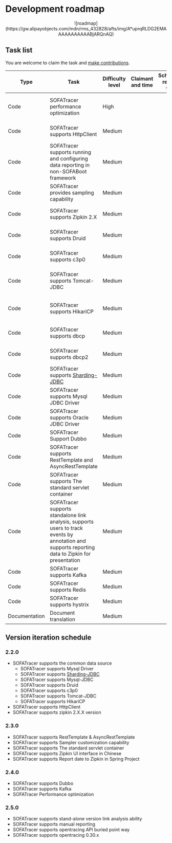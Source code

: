 # Development roadmap

<center>
![roadmap](https://gw.alipayobjects.com/mdn/rms_432828/afts/img/A*uprqRLDG2EMAAAAAAAAAAABjARQnAQ) 
</center>

## Task list

You are welcome to claim the task and [make contributions](https://github.com/sofastack/sofa-tracer/blob/master/CONTRIBUTING.md).

| Type | Task | Difficulty level | Claimant and time | Scheduled release time | Scheduled completion time | Progress | Related issue |
| --- | --- | --- | --- | --- | --- | --- | --- |
| Code | SOFATracer performance optimization | High |  |  |  |  | [issue 18](https://github.com/sofastack/sofa-tracer/issues/18)and [issue 11]([https://github.com](https://github.com/)/alipay/sofa-tracer/issues/11) |
| Code | SOFATracer supports HttpClient | Medium |  |  |  | Completed, see [HttpClient access documentation](https://yuque.antfin-inc.com/guolei.sgl/ktyzyg/vrsw5h/Usage_Of_HttpClient) | [issue 17](https://github.com/sofastack/sofa-tracer/issues/17) |
| Code | SOFATracer supports running and configuring data reporting in non-SOFABoot framework | Medium |  |  |  | Completed,see [SOFATracer work in Spring Project](https://github.com/glmapper/tracer-zipkin-plugin-demo) | [issue 32](https://github.com/sofastack/sofa-tracer/issues/32) |
| Code | SOFATracer provides sampling capability | Medium |  |  |  | Completed,see [Use SOFATracer sampling capacity](https://github.com/sofastack/sofa-tracer/tree/master/tracer-samples/tracer-sample-with-sampler) | [issue 10](https://github.com/sofastack/sofa-tracer/issues/31) |
| Code | SOFATracer supports Zipkin 2.X | Medium |  |  |  | Completed,see [Remotely report data to Zipkin using SOFATrace](https://github.com/sofastack/sofa-tracer/tree/master/tracer-samples/tracer-sample-with-zipkin)r | [issue 23](https://github.com/sofastack/sofa-tracer/issues/23) |
| Code | SOFATracer supports Druid | Medium |  |  |  | Completed, see [DataSource access documentation](https://yuque.antfin-inc.com/guolei.sgl/ktyzyg/vrsw5h/Usage_Of_Datasource) |  |
| Code | SOFATracer supports c3p0 | Medium |  |  |  | Completed, see [DataSource access documentation](https://yuque.antfin-inc.com/guolei.sgl/ktyzyg/vrsw5h/Usage_Of_Datasource) |  |
| Code | SOFATracer supports Tomcat-JDBC | Medium |  |  |  | Completed, see [DataSource Access Documentation] (./Usage_Of_Datasource) |  |
| Code | SOFATracer supports HikariCP | Medium |  |  |  | Completed, see [DataSource Access Documentation] (./Usage_Of_Datasource) |  |
| Code | SOFATracer supports dbcp | Medium |  |  |  | Completed, see [DataSource access documentation](https://yuque.antfin-inc.com/guolei.sgl/ktyzyg/vrsw5h/Usage_Of_Datasource) |  |
| Code | SOFATracer supports dbcp2 | Medium |  |  |  | Completed, see [DataSource access documentation](https://yuque.antfin-inc.com/guolei.sgl/ktyzyg/vrsw5h/Usage_Of_Datasource) |  |
| Code | SOFATracer supports [Sharding-JDBC](https://github.com/sharding-sphere/sharding-sphere) | Medium |  |  |  |  |  |
| Code | SOFATracer supports Mysql JDBC Driver | Medium |  |  |  |  |  |
| Code | SOFATracer supports Oracle JDBC Driver | Medium |  |  |  |  |  |
| Code | SOFATracer Support Dubbo | Medium |  |  |  |  |  |
| Code | SOFATracer supports RestTemplate and AsyncRestTemplate | Medium |  |  |  | Completed,see [Recording RestTemplate link call data using SOFATracer](https://github.com/sofastack/sofa-tracer/tree/master/tracer-samples/tracer-sample-with-resttemplate) |  |
| Code | SOFATracer supports The standard servlet container  | Medium |  |  |  | Completed,see [Support for the standard servlet container (tomcat/jetty, etc.)](https://github.com/sofastack/sofa-tracer/tree/master/tracer-samples/tracer-sample-with-springmvc#%E5%AF%B9%E4%BA%8E%E6%A0%87%E5%87%86-servlet-%E5%AE%B9%E5%99%A8%E7%9A%84%E6%94%AF%E6%8C%81-tomcatjetty-%E7%AD%89) |  |
| Code | SOFATracer supports standalone link analysis, supports users to track events by annotation and supports reporting data to Zipkin for presentation | Medium |  |  |  |  |  |
| Code | SOFATracer supports Kafka | Medium |  |  |  |  |  |
| Code | SOFATracer supports Redis | Medium |  |  |  |  |  |
| Code | SOFATracer supports hystrix | Medium |  |  |  |  |  |
| Documentation | Document translation | Medium |  |  |  |  |  |


## Version iteration schedule

### 2.2.0 

* SOFATracer supports the common data source
    * SOFATracer supports Mysql Driver
    * SOFATracer supports [Sharding-JDBC](https://github.com/sharding-sphere/sharding-sphere)
    * SOFATracer supports Mysql-JDBC
    * SOFATracer supports Druid 
    * SOFATracer supports c3p0 
    * SOFATracer supports Tomcat-JDBC
    * SOFATracer supports HikariCP 
* SOFATracer supports HttpClient
* SOFATracer supports zipkin 2.X.X version

### 2.3.0

* SOFATracer supports RestTemplate & AsyncRestTemplate
* SOFATracer supports Sampler customization capability
* SOFATracer supports The standard servlet container
* SOFATracer supports Zipkin UI interface in Chinese
* SOFATracer supports Report date to Zipkin in Spring Project

### 2.4.0

* SOFATracer supports Dubbo
* SOFATracer supports Kafka
* SOFATracer Performance optimization

### 2.5.0

* SOFATracer supports stand-alone version link analysis ability
* SOFATracer supports manual reporting
* SOFATracer supports opentracing API buried point way 
* SOFATracer supports opentracing 0.30.x 

